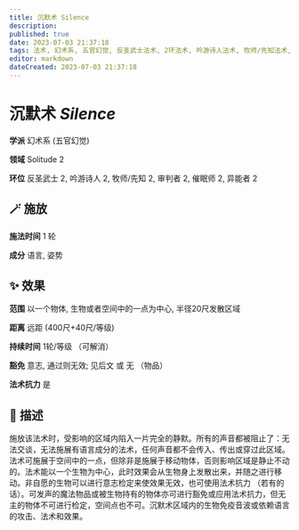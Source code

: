 ```yaml
---
title: 沉默术 Silence
description: 
published: true
date: 2023-07-03 21:37:18
tags: 法术, 幻术系, 五官幻觉, 反圣武士法术, 2环法术, 吟游诗人法术, 牧师/先知法术, 审判者法术, 催眠师法术, 异能者法术, Solitude
editor: markdown
dateCreated: 2023-07-03 21:37:18
---
```


# **沉默术** *Silence*

**学派** 幻术系 (五官幻觉) 

**领域** Solitude 2

**环位** 反圣武士 2, 吟游诗人 2, 牧师/先知 2, 审判者 2, 催眠师 2, 异能者 2

## 🪄 施放

**施法时间** 1 轮

**成分** 语言, 姿势

## ✨ 效果  

**范围** 以一个物体, 生物或者空间中的一点为中心, 半径20尺发散区域

**距离** 远距 (400尺+40尺/等级)  

**持续时间** 1轮/等级 （可解消） 

**豁免** 意志, 通过则无效; 见后文 或 无 （物品）

**法术抗力** 是

## 📖 描述

施放该法术时，受影响的区域内陷入一片完全的静默。所有的声音都被阻止了：无法交谈，无法施展有语言成分的法术，任何声音都不会传入、传出或穿过此区域。法术可施展于空间中的一点，但除非是施展于移动物体，否则影响区域是静止不动的。法术能以一个生物为中心，此时效果会从生物身上发散出来，并随之进行移动。非自愿的生物可以进行意志检定来使效果无效，也可使用法术抗力 （若有的话）。可发声的魔法物品或被生物持有的物体亦可进行豁免或应用法术抗力，但无主的物体不可进行检定，空间点也不可。沉默术区域内的生物免疫音波或依赖语言的攻击、法术和效果。
    